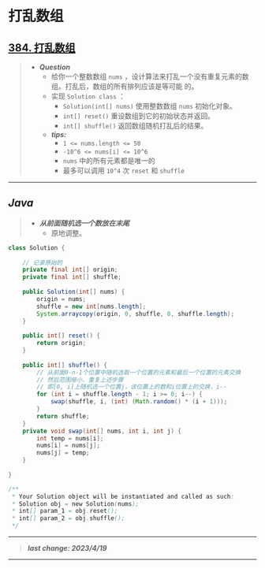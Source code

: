 # 打乱数组

## [384. 打乱数组](https://leetcode.cn/problems/shuffle-an-array/)

> - ***Question***
>   - 给你一个整数数组 `nums` ，设计算法来打乱一个没有重复元素的数组。打乱后，数组的所有排列应该是等可能 的。
>   - 实现 `Solution class` ：
>     - `Solution(int[] nums)` 使用整数数组 `nums` 初始化对象。
>     - `int[] reset()` 重设数组到它的初始状态并返回。
>     - `int[] shuffle()` 返回数组随机打乱后的结果。
>   - ***tips:***
>     - `1 <= nums.length <= 50`
>     - `-10^6 <= nums[i] <= 10^6`
>     - `nums` 中的所有元素都是唯一的
>     - 最多可以调用 `10^4` 次 `reset` 和 `shuffle`

---

## *Java*

> - ***从前面随机选一个数放在末尾***
>   - 原地调整。

```java
class Solution {
    
    // 记录原始的
    private final int[] origin;
    private final int[] shuffle;
    
    public Solution(int[] nums) {
        origin = nums;
        shuffle = new int[nums.length];
        System.arraycopy(origin, 0, shuffle, 0, shuffle.length);
    }
    
    public int[] reset() {
        return origin;
    }
    
    public int[] shuffle() {
        // 从前面0-n-1个位置中随机选取一个位置的元素和最后一个位置的元素交换
        // 然后范围缩小，重复上述步骤
        // 即[0, i]上随机选一个位置j，该位置上的数和i位置上的交换，i--
        for (int i = shuffle.length - 1; i >= 0; i--) {
            swap(shuffle, i, (int) (Math.random() * (i + 1)));
        }
        return shuffle;
    }
    private void swap(int[] nums, int i, int j) {
        int temp = nums[i];
        nums[i] = nums[j];
        nums[j] = temp;
    }
    
}

/**
 * Your Solution object will be instantiated and called as such:
 * Solution obj = new Solution(nums);
 * int[] param_1 = obj.reset();
 * int[] param_2 = obj.shuffle();
 */
```

---

> ***last change: 2023/4/19***

---
